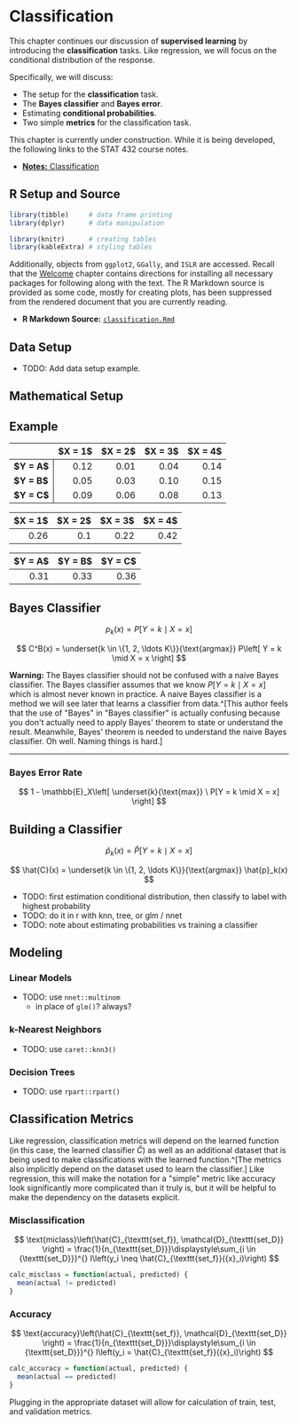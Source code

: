 # Classification



This chapter continues our discussion of **supervised learning** by introducing the **classification** tasks. Like regression, we will focus on the conditional distribution of the response.

Specifically, we will discuss:

- The setup for the **classification** task.
- The **Bayes classifier** and **Bayes error**.
- Estimating **conditional probabilities**.
- Two simple **metrics** for the classification task.

This chapter is currently under construction. While it is being developed, the following links to the STAT 432 course notes.

- [**Notes:** Classification](files/classification.pdf)

## R Setup and Source


```r
library(tibble)     # data frame printing
library(dplyr)      # data manipulation

library(knitr)      # creating tables
library(kableExtra) # styling tables
```

Additionally, objects from `ggplot2`, `GGally`, and `ISLR` are accessed. Recall that the [Welcome](index.html) chapter contains directions for installing all necessary packages for following along with the text. The R Markdown source is provided as some code, mostly for creating plots, has been suppressed from the rendered document that you are currently reading.

- **R Markdown Source:** [`classification.Rmd`](classification.Rmd)

## Data Setup

- TODO: Add data setup example.

## Mathematical Setup

## Example

<table class="table table-striped" style="width: auto !important; margin-left: auto; margin-right: auto;">
 <thead>
  <tr>
   <th style="text-align:left;">   </th>
   <th style="text-align:right;"> $X = 1$ </th>
   <th style="text-align:right;"> $X = 2$ </th>
   <th style="text-align:right;"> $X = 3$ </th>
   <th style="text-align:right;"> $X = 4$ </th>
  </tr>
 </thead>
<tbody>
  <tr>
   <td style="text-align:left;font-weight: bold;background-color: white !important;border-right:1px solid;"> $Y = A$ </td>
   <td style="text-align:right;"> 0.12 </td>
   <td style="text-align:right;"> 0.01 </td>
   <td style="text-align:right;"> 0.04 </td>
   <td style="text-align:right;"> 0.14 </td>
  </tr>
  <tr>
   <td style="text-align:left;font-weight: bold;background-color: white !important;border-right:1px solid;"> $Y = B$ </td>
   <td style="text-align:right;"> 0.05 </td>
   <td style="text-align:right;"> 0.03 </td>
   <td style="text-align:right;"> 0.10 </td>
   <td style="text-align:right;"> 0.15 </td>
  </tr>
  <tr>
   <td style="text-align:left;font-weight: bold;background-color: white !important;border-right:1px solid;"> $Y = C$ </td>
   <td style="text-align:right;"> 0.09 </td>
   <td style="text-align:right;"> 0.06 </td>
   <td style="text-align:right;"> 0.08 </td>
   <td style="text-align:right;"> 0.13 </td>
  </tr>
</tbody>
</table>

<table class="table" style="width: auto !important; margin-left: auto; margin-right: auto;">
 <thead>
  <tr>
   <th style="text-align:right;"> $X = 1$ </th>
   <th style="text-align:right;"> $X = 2$ </th>
   <th style="text-align:right;"> $X = 3$ </th>
   <th style="text-align:right;"> $X = 4$ </th>
  </tr>
 </thead>
<tbody>
  <tr>
   <td style="text-align:right;"> 0.26 </td>
   <td style="text-align:right;"> 0.1 </td>
   <td style="text-align:right;"> 0.22 </td>
   <td style="text-align:right;"> 0.42 </td>
  </tr>
</tbody>
</table>

<table class="table" style="width: auto !important; margin-left: auto; margin-right: auto;">
 <thead>
  <tr>
   <th style="text-align:right;"> $Y = A$ </th>
   <th style="text-align:right;"> $Y = B$ </th>
   <th style="text-align:right;"> $Y = C$ </th>
  </tr>
 </thead>
<tbody>
  <tr>
   <td style="text-align:right;"> 0.31 </td>
   <td style="text-align:right;"> 0.33 </td>
   <td style="text-align:right;"> 0.36 </td>
  </tr>
</tbody>
</table>

## Bayes Classifier

$$
p_k(x) = P\left[ Y = k \mid X = x \right]
$$

$$
C^B(x) = \underset{k \in \{1, 2, \ldots K\}}{\text{argmax}} P\left[ Y = k \mid X = x \right]
$$

**Warning:** The Bayes classifier should not be confused with a naive Bayes classifier. The Bayes classifier assumes that we know $P\left[ Y = k \mid X = x \right]$ which is almost never known in practice. A naive Bayes classifier is a method we will see later that learns a classifier from data.^[This author feels that the use of "Bayes" in "Bayes classifier" is actually confusing because you don't actually need to apply Bayes' theorem to state or understand the result. Meanwhile, Bayes' theorem is needed to understand the naive Bayes classifier. Oh well. Naming things is hard.]

***

### Bayes Error Rate

$$
1 - \mathbb{E}_X\left[ \underset{k}{\text{max}} \ P[Y = k \mid X = x] \right]
$$

## Building a Classifier

$$
\hat{p}_k(x) = \hat{P}\left[ Y = k \mid X = x \right]
$$

$$
\hat{C}(x) = \underset{k \in \{1, 2, \ldots K\}}{\text{argmax}} \hat{p}_k(x)
$$

- TODO: first estimation conditional distribution, then classify to label with highest probability
- TODO: do it in r with knn, tree, or glm / nnet
- TODO: note about estimating probabilities vs training a classifier

## Modeling

### Linear Models

- TODO: use `nnet::multinom`
    - in place of `glm()`? always?

### k-Nearest Neighbors

- TODO: use `caret::knn3()`

### Decision Trees

- TODO: use `rpart::rpart()`

## Classification Metrics

Like regression, classification metrics will depend on the learned function (in this case, the learned classifier $\hat{C}$) as well as an additional dataset that is being used to make classifications with the learned function.^[The metrics also implicitly depend on the dataset used to learn the classifier.] Like regression, this will make the notation for a "simple" metric like accuracy look significantly more complicated than it truly is, but it will be helpful to make the dependency on the datasets explicit.

### Misclassification

$$
\text{miclass}\left(\hat{C}_{\texttt{set_f}}, \mathcal{D}_{\texttt{set_D}} \right) = \frac{1}{n_{\texttt{set_D}}}\displaystyle\sum_{i \in {\texttt{set_D}}}^{} I\left(y_i \neq \hat{C}_{\texttt{set_f}}({x}_i)\right)
$$


```r
calc_misclass = function(actual, predicted) {
  mean(actual != predicted)
}
```

### Accuracy

$$
\text{accuracy}\left(\hat{C}_{\texttt{set_f}}, \mathcal{D}_{\texttt{set_D}} \right) = \frac{1}{n_{\texttt{set_D}}}\displaystyle\sum_{i \in {\texttt{set_D}}}^{} I\left(y_i = \hat{C}_{\texttt{set_f}}({x}_i)\right)
$$


```r
calc_accuracy = function(actual, predicted) {
  mean(actual == predicted)
}
```

Plugging in the appropriate dataset will allow for calculation of train, test, and validation metrics.




















































